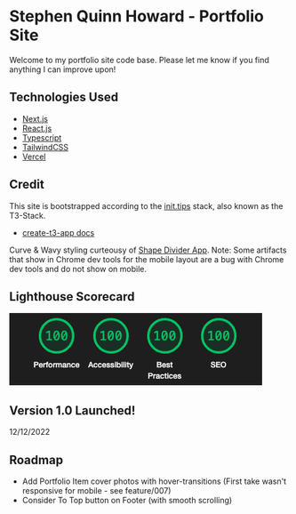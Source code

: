 # Stephen Quinn Howard - Portfolio Site
Welcome to my portfolio site code base. Please let me know if you find anything I can improve upon!


## Technologies Used
- [Next.js](https://nextjs.org)
- [React.js](https://reactjs.org/)
- [Typescript](https://www.typescriptlang.org/)
- [TailwindCSS](https://tailwindcss.com)
- [Vercel](https://vercel.com)


## Credit
This site is bootstrapped according to the [init.tips](https://init.tips) stack, also known as the T3-Stack.
- [create-t3-app docs](https://create.t3.gg)

Curve & Wavy styling curteousy of [Shape Divider App](shapedivider.app).
Note: Some artifacts that show in Chrome dev tools for the mobile layout are a bug with Chrome dev tools and do not show on mobile.

## Lighthouse Scorecard
![Lighthouse Scorecard](./public/Lighthouse-scorecard.png)

## Version 1.0 Launched!
12/12/2022

## Roadmap
- Add Portfolio Item cover photos with hover-transitions (First take wasn't responsive for mobile - see feature/007)
- Consider To Top button on Footer (with smooth scrolling)
